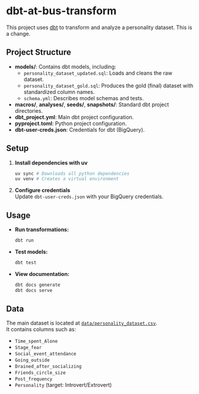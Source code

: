 # dbt-at-bus-transform

This project uses [dbt](https://www.getdbt.com/) to transform and analyze a personality dataset.
This is a change.

## Project Structure

- **models/**: Contains dbt models, including:
  - `personality_dataset_updated.sql`: Loads and cleans the raw dataset.
  - `personality_dataset_gold.sql`: Produces the gold (final) dataset with standardized column names.
  - `schema.yml`: Describes model schemas and tests.
- **macros/**, **analyses/**, **seeds/**, **snapshots/**: Standard dbt project directories.
- **dbt_project.yml**: Main dbt project configuration.
- **pyproject.toml**: Python project configuration.
- **dbt-user-creds.json**: Credentials for dbt (BigQuery).

## Setup

1. **Install dependencies with uv**  
   ```sh
   uv sync # Downloads all python dependencies
   uv venv # Creates a virtual environment
   ``` 

2. **Configure credentials**  
   Update `dbt-user-creds.json` with your BigQuery credentials.


## Usage

- **Run transformations:**
  ```sh
  dbt run
  ```
- **Test models:**
  ```sh
  dbt test
  ```
- **View documentation:**
  ```sh
  dbt docs generate
  dbt docs serve
  ```

## Data

The main dataset is located at [`data/personality_dataset.csv`](data/personality_dataset.csv).  
It contains columns such as:
- `Time_spent_Alone`
- `Stage_fear`
- `Social_event_attendance`
- `Going_outside`
- `Drained_after_socializing`
- `Friends_circle_size`
- `Post_frequency`
- `Personality` (target: Introvert/Extrovert)
